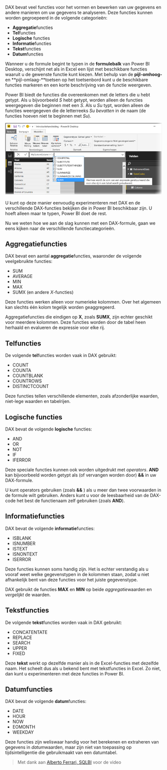 DAX bevat veel functies voor het vormen en bewerken van uw gegevens en andere manieren om uw gegevens te analyseren. Deze functies kunnen worden gegroepeerd in de volgende categorieën:

* **Aggregatie**functies
* **Tel**functies
* **Logische** functies
* **Informatie**functies
* **Tekst**functies
* **Datum**functies

Wanneer u de formule begint te typen in de **formulebalk** van Power BI Desktop, verschijnt net als in Excel een lijst met beschikbare functies waaruit u de gewenste functie kunt kiezen. Met behulp van de **pijl-omhoog-** en **pijl-omlaag-**toetsen op het toetsenbord kunt u de beschikbare functies markeren en een korte beschrijving van de functie weergeven.

Power BI biedt de functies die overeenkomen met de letters die u hebt getypt. Als u bijvoorbeeld *S* hebt getypt, worden alleen de functies weergegeven die beginnen met een *S*. Als u *Su* typt, worden alleen de functies weergegeven die de letterreeks *Su* *bevatten* in de naam (de functies hoeven niet te beginnen met *Su*).

![](media/7-3-dax-functions/dax-functions_1.png)

U kunt op deze manier eenvoudig experimenteren met DAX en de verschillende DAX-functies bekijken die in Power BI beschikbaar zijn. U hoeft alleen maar te typen, Power BI doet de rest.

Nu we weten hoe we aan de slag kunnen met een DAX-formule, gaan we eens kijken naar de verschillende functiecategorieën.

## <a name="aggregation-functions"></a>Aggregatiefuncties
DAX bevat een aantal **aggregatie**functies, waaronder de volgende veelgebruikte functies:

* SUM
* AVERAGE
* MIN
* MAX
* SUMX (en andere *X*-functies)

Deze functies werken alleen voor numerieke kolommen. Over het algemeen kan slechts één kolom tegelijk worden geaggregeerd.

Aggregatiefuncties die eindigen op **X**, zoals **SUMX**, zijn echter geschikt voor meerdere kolommen. Deze functies worden door de tabel heen herhaald en evalueren de expressie voor elke rij.

## <a name="counting-functions"></a>Telfuncties
De volgende **tel**functies worden vaak in DAX gebruikt:

* COUNT
* COUNTA
* COUNTBLANK
* COUNTROWS
* DISTINCTCOUNT

Deze functies tellen verschillende elementen, zoals afzonderlijke waarden, niet-lege waarden en tabelrijen.

## <a name="logical-functions"></a>Logische functies
DAX bevat de volgende **logische** functies:

* AND
* OR
* NOT
* IF
* IFERROR

Deze speciale functies kunnen ook worden uitgedrukt met *operators*. **AND** kan bijvoorbeeld worden getypt als (of vervangen worden door)  **&&**  in uw DAX-formule.

U kunt operators gebruiken (zoals  **&&** ) als u meer dan twee voorwaarden in de formule wilt gebruiken. Anders kunt u voor de leesbaarheid van de DAX-code het best de functienaam zelf gebruiken (zoals **AND**).

## <a name="information-functions"></a>Informatiefuncties
DAX bevat de volgende **informatie**functies:

* ISBLANK
* ISNUMBER
* ISTEXT
* ISNONTEXT
* ISERROR

Deze functies kunnen soms handig zijn. Het is echter verstandig als u vooraf weet welke gegevenstypen in de kolommen staan, zodat u niet afhankelijk bent van deze functies voor het juiste gegevenstype.

DAX gebruikt de functies **MAX** en **MIN** op beide *aggregatie*waarden en *vergelijkt*  de waarden.

## <a name="text-functions"></a>Tekstfuncties
De volgende **tekst**functies worden vaak in DAX gebruikt:

* CONCATENTATE
* REPLACE
* SEARCH
* UPPER
* FIXED

Deze **tekst** werkt op dezelfde manier als in de Excel-functies met dezelfde naam. Het scheelt dus als u bekend bent met tekstfuncties in Excel. Zo niet, dan kunt u experimenteren met deze functies in Power BI.

## <a name="date-functions"></a>Datumfuncties
DAX bevat de volgende **datum**functies:

* DATE
* HOUR
* NOW
* EOMONTH
* WEEKDAY

Deze functies zijn weliswaar handig voor het berekenen en extraheren van gegevens in *datum*waarden, maar zijn niet van toepassing op tijdsintelligentie die gebruikmaakt van een datumtabel.

> Met dank aan [Alberto Ferrari, SQLBI](http://www.sqlbi.com/learning-dax/?utm_source=powerbi&utm_medium=marketing&utm_campaign=after-summit) voor de video
> 
> 

